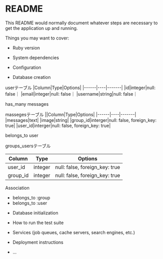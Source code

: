 # README

This README would normally document whatever steps are necessary to get the
application up and running.

Things you may want to cover:

* Ruby version

* System dependencies

* Configuration

* Database creation

userテーブル
|Column|Type|Options|
|------|----|-------|
|id|integer|null: false｜
|email|integer|null: false｜
|username|string|null: false｜


has_many messages

massegesテーブル
||Column|Type|Options|
|------|----|-------|
|messages|text|
|image|string|
|group_id|interger|null: false, foreign_key: true|
|user_id|interger|null: false, foreign_key: true|

belongs_to user

groups_usersテーブル

|Column|Type|Options|
|------|----|-------|
|user_id|integer|null: false, foreign_key: true|
|group_id|integer|null: false, foreign_key: true|

 Association
- belongs_to :group
- belongs_to :user

* Database initialization

* How to run the test suite

* Services (job queues, cache servers, search engines, etc.)

* Deployment instructions

* ...
